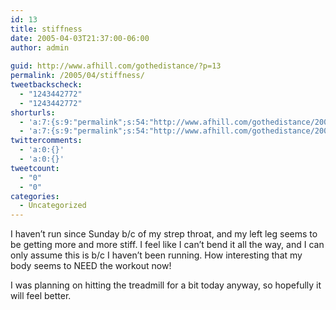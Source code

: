 ```yaml
---
id: 13
title: stiffness
date: 2005-04-03T21:37:00-06:00
author: admin
  
guid: http://www.afhill.com/gothedistance/?p=13
permalink: /2005/04/stiffness/
tweetbackscheck:
  - "1243442772"
  - "1243442772"
shorturls:
  - 'a:7:{s:9:"permalink";s:54:"http://www.afhill.com/gothedistance/2005/04/stiffness/";s:7:"tinyurl";s:25:"http://tinyurl.com/qod79y";s:5:"bitly";s:19:"http://bit.ly/XT8Z1";s:5:"snipr";s:22:"http://snipr.com/hxx2h";s:5:"snurl";s:22:"http://snurl.com/hxx2h";s:7:"snipurl";s:24:"http://snipurl.com/hxx2h";s:4:"isgd";s:17:"http://is.gd/BhLh";}'
  - 'a:7:{s:9:"permalink";s:54:"http://www.afhill.com/gothedistance/2005/04/stiffness/";s:7:"tinyurl";s:25:"http://tinyurl.com/qod79y";s:5:"bitly";s:19:"http://bit.ly/XT8Z1";s:5:"snipr";s:22:"http://snipr.com/hxx2h";s:5:"snurl";s:22:"http://snurl.com/hxx2h";s:7:"snipurl";s:24:"http://snipurl.com/hxx2h";s:4:"isgd";s:17:"http://is.gd/BhLh";}'
twittercomments:
  - 'a:0:{}'
  - 'a:0:{}'
tweetcount:
  - "0"
  - "0"
categories:
  - Uncategorized
---
```

I haven&#8217;t run since Sunday b/c of my strep throat, and my left leg seems to be getting more and more stiff. I feel like I can&#8217;t bend it all the way, and I can only assume this is b/c I haven&#8217;t been running. How interesting that my body seems to NEED the workout now!

I was planning on hitting the treadmill for a bit today anyway, so hopefully it will feel better.